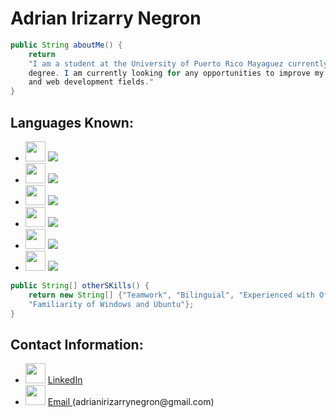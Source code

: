 # Adrian Irizarry Negron


```java
public String aboutMe() {
    return 
    "I am a student at the University of Puerto Rico Mayaguez currently on my third year of my software engineer bachelor's
    degree. I am currently looking for any opportunities to improve my skills and learn new ones specially in the game
    and web development fields."
}
```


## Languages Known:
<ul>
    <li><img src="https://cdn.jsdelivr.net/gh/devicons/devicon/icons/cplusplus/cplusplus-original.svg" height = "32px" width = "32px" /> <img src = "https://progress-bar.dev/75/"/> </li>
    <li><img src="https://cdn.jsdelivr.net/gh/devicons/devicon/icons/java/java-original-wordmark.svg" height = "32px" width = "32px" /> <img src = "https://progress-bar.dev/75/"/> </li>
    <li><img src="https://cdn.jsdelivr.net/gh/devicons/devicon/icons/python/python-original.svg" height = "32px" width = "32px" /> <img src = "https://progress-bar.dev/50/"/> </li>
    <li><img src="https://cdn.jsdelivr.net/gh/devicons/devicon/icons/html5/html5-original.svg" height = "32px" width = "32px" /> <img src = "https://progress-bar.dev/25/"/> </li>
    <li><img src="https://cdn.jsdelivr.net/gh/devicons/devicon/icons/css3/css3-original.svg" height = "32px" width = "32px" /> <img src = "https://progress-bar.dev/25/"/> </li>
    <li><img src="https://cdn.jsdelivr.net/gh/devicons/devicon/icons/javascript/javascript-original.svg" height = "32px" width = "32px" /> <img src = "https://progress-bar.dev/25/"/> </li>
</ul>

```java
public String[] otherSKills() {
    return new String[] {"Teamwork", "Bilinguial", "Experienced with Office Tools", "Problem Solver", "Good Communicator",
    "Familiarity of Windows and Ubuntu"};
}
```
## Contact Information:
<ul>
<li> <img src="https://cdn.jsdelivr.net/gh/devicons/devicon/icons/linkedin/linkedin-original.svg" height="32px" width="32px" /> <a href="https://www.linkedin.com/in/adrian-irizarry-negron-b37a7422a/"> LinkedIn </a> </li>

<li> <img src="https://cdn.jsdelivr.net/gh/devicons/devicon/icons/google/google-original.svg" height="32px" width="32px" /> <a href="mailto:adrianirizarrynegron@gmail.com"> Email </a> (adrianirizarrynegron@gmail.com) </li>

</ul>



 

